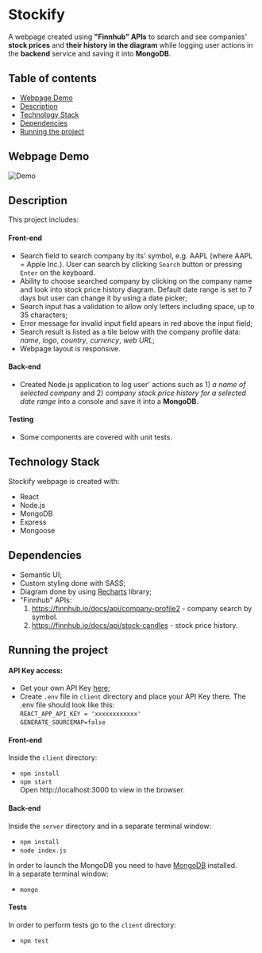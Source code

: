 # Stockify

A webpage created using **"Finnhub" APIs** to search and see companies' **stock prices** and **their history in the diagram** while logging user actions in the **backend** service and saving it into **MongoDB**.

## Table of contents

- [Webpage Demo](#webpage-demo)
- [Description](#description)
- [Technology Stack](#technology-stack)
- [Dependencies](#dependencies)
- [Running the project](#running-the-project)

## Webpage Demo

![Demo](https://user-images.githubusercontent.com/97436827/184552294-283d45e6-cae8-46cc-885f-bc5dfb47b988.gif)

## Description

This project includes:

#### Front-end

- Search field to search company by its' symbol, e.g. AAPL (where AAPL = Apple Inc.). User can search by clicking `Search` button or pressing `Enter` on the keyboard.
- Ability to choose searched company by clicking on the company name and look into stock price history diagram. Default date range is set to 7 days but user can change it by using a date picker;
- Search input has a validation to allow only letters including space, up to 35 characters;
- Error message for invalid input field apears in red above the input field;
- Search result is listed as a tile below with the company profile data: _name_, _logo_, _country_, _currency_, _web URL_;
- Webpage layout is responsive.

#### Back-end

- Created Node.js application to log user' actions such as 1) _a name of selected company_ and 2) _company stock price history for a selected date range_ into a console and save it into a **MongoDB**.

#### Testing

- Some components are covered with unit tests.

## Technology Stack

Stockify webpage is created with:

- React
- Node.js
- MongoDB
- Express
- Mongoose

## Dependencies

- Semantic UI;
- Custom styling done with SASS;
- Diagram done by using [Recharts](https://recharts.org/en-US/) library;
- "Finnhub" APIs: <br/>
  1. https://finnhub.io/docs/api/company-profile2 - company search by symbol.
  2. https://finnhub.io/docs/api/stock-candles - stock price history.

## Running the project

#### API Key access:

- Get your own API Key [here](https://finnhub.io/docs/api/introduction);
- Create `.env` file in `client` directory and place your API Key there. The .env file should look like this:<br />
  `REACT_APP_API_KEY = 'xxxxxxxxxxxx'`<br />
  `GENERATE_SOURCEMAP=false`

#### Front-end

Inside the `client` directory: <br />

- `npm install` <br/>
- `npm start` <br />
  Open http://localhost:3000 to view in the browser.

#### Back-end

Inside the `server` directory and in a separate terminal window:<br/>

- `npm install` <br/>
- `node index.js` <br />

In order to launch the MongoDB you need to have [MongoDB](https://www.mongodb.com/) installed.<br/>
In a separate terminal window: <br/>

- `mongo`

#### Tests

In order to perform tests go to the `client` directory: <br />

- `npm test` <br />

